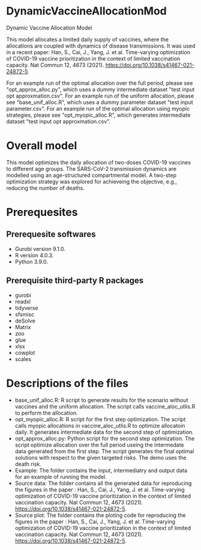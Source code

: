 # DynamicVaccineAllocationMod
Dynamic Vaccine Allocation Model

This model allocates a limited daily supply of vaccines, where the allocations are coupled with dynamics of disease transmissions. It was used in a recent paper: Han, S., Cai, J., Yang, J. et al. Time-varying optimization of COVID-19 vaccine prioritization in the context of limited vaccination capacity. Nat Commun 12, 4673 (2021). https://doi.org/10.1038/s41467-021-24872-5.

For an example run of the optimal allocation over the full period, please see "opt_approx_alloc.py", which uses a dummy intermediate dataset "test input opt approxmation.csv". For an example run of the uniform allocation, please see "base_unif_alloc.R", which uses a dummy parameter dataset "test input parameter.csv". For an example run of the optimal allocation using myopic strategies, please see "opt_myopic_alloc.R", which generates intermediate dataset "test input opt approxmation.csv".

# Overall model
This model optimizes the daily allocation of two-doses COVID-19 vaccines to different age groups. The SARS-CoV-2 transmission dynamics are modelled using an age-structured compartmental model. A two-step optimization strategy was explored for achieveing the objective, e.g., reducing the number of deaths.

# Prerequesites
## Prerequesite softwares 
* Gurobi version 9.1.0.
* R version 4.0.3.
* Python 3.9.0.
## Prerequisite third-party R packages
* gurobi
* readxl
* tidyverse
* sfsmisc
* deSolve
* Matrix
* zoo
* glue
* xlsx
* cowplot
* scales

# Descriptions of the files
* base_unif_alloc.R: R script to generate results for the scenario without vaccines and the uniform allocation. The script calls vaccine_aloc_utlis.R to perform the allocation.
* opt_myopic_alloc.R: R script for the first step optimization. The script calls myopic allocations in vaccine_aloc_utlis.R to optimize allocatoin daily. It generates intermediate data for the second step of optimization.
* opt_approx_alloc.py: Python script for the second step optimization. The script optimize allocation over the full period useing the intermedate data generated from the first step. The script generates the final optimal solutions with respect to the given targeted risks. The demo uses the death risk.  
* Example: The folder contains the input, intermediatry and output data for an example of running the model.
* Source data: The folder contains all the generated data for reproducing the figures in the paper : Han, S., Cai, J., Yang, J. et al. Time-varying optimization of COVID-19 vaccine prioritization in the context of limited vaccination capacity. Nat Commun 12, 4673 (2021). https://doi.org/10.1038/s41467-021-24872-5.
* Source plot: The folder contains the ploting code for reproducing the figures in the paper : Han, S., Cai, J., Yang, J. et al. Time-varying optimization of COVID-19 vaccine prioritization in the context of limited vaccination capacity. Nat Commun 12, 4673 (2021). https://doi.org/10.1038/s41467-021-24872-5.
